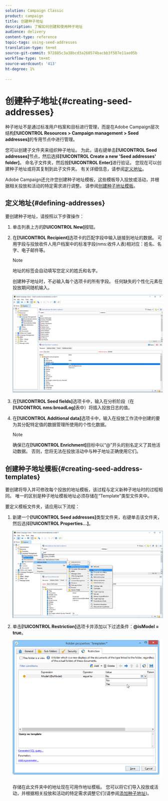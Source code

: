 ```yaml
---
solution: Campaign Classic
product: campaign
title: 创建种子地址
description: 了解如何创建和使用种子地址
audience: delivery
content-type: reference
topic-tags: using-seed-addresses
translation-type: tm+mt
source-git-commit: 972885c3a38bcd3a260574bacbb3f507e11ae05b
workflow-type: tm+mt
source-wordcount: '413'
ht-degree: 1%

---
```



# 创建种子地址{#creating-seed-addresses}

种子地址不是通过标准用户档案和目标进行管理，而是在Adobe Campaign层次结构&#x200B;**[!UICONTROL Resources > Campaign management > Seed addresses]**&#x200B;的专用节点中进行管理。

您可以创建子文件夹来组织种子地址。 为此，请右键单击&#x200B;**[!UICONTROL Seed addresses]**&#x200B;节点，然后选择&#x200B;**[!UICONTROL Create a new 'Seed addresses' folder]**。 命名子文件夹，然后按&#x200B;**[!UICONTROL Enter]**&#x200B;进行验证。 您现在可以创建种子地址或将其复制到此子文件夹。 有关详细信息，请参阅[定义地址](#defining-addresses)。

Adobe Campaign还允许您创建种子地址模板，这些模板导入投放或活动，并根据相关投放和活动的特定需求进行调整。 请参阅[创建种子地址模板](#creating-seed-address-templates)。

## 定义地址{#defining-addresses}

要创建种子地址，请按照以下步骤操作：

1. 单击列表上方的&#x200B;**[!UICONTROL New]**&#x200B;按钮。
1. 在&#x200B;**[!UICONTROL Recipient]**&#x200B;选项卡的匹配字段中输入链接到地址的数据。 可用字段与投放收件人用户档案中的标准字段(nms:收件人表)相对应：姓名、名字、电子邮件等。

   >[!NOTE]
   >
   >地址的标签会自动填写您定义的姓氏和名字。
   >
   >创建种子地址时，不必输入每个选项卡的所有字段。 任何缺失的个性化元素在投放期间随机输入。

   ![](assets/s_ncs_user_seedlist_new_address.png)

1. 在&#x200B;**[!UICONTROL Seed fields]**&#x200B;选项卡中，输入在分析阶段（在&#x200B;**[!UICONTROL nms:broadLog]**&#x200B;表中）将插入投放日志的值。

1. 在&#x200B;**[!UICONTROL Additional data]**&#x200B;选项卡中，输入在投放工作流中创建的要为其分配特定值的数据管理所使用的个性化数据。

   >[!NOTE]
   >
   >确保已在&#x200B;**[!UICONTROL Enrichment]**&#x200B;目标中以“@”开头的别名定义了其他活动数据。 否则，您将无法在投放活动中与种子地址正确使用它们。

## 创建种子地址模板{#creating-seed-address-templates}

要创建将导入并可修改每个投放的地址模板，该过程与定义新种子地址时的过程相同。 唯一的区别是种子地址模板地址必须存储在“Template”类型文件夹中。

要定义模板文件夹，请应用以下流程：

1. 新建一个&#x200B;**[!UICONTROL Seed addresses]**&#x200B;类型文件夹，右键单击该文件夹，然后选择&#x200B;**[!UICONTROL Properties...]**。

   ![](assets/s_ncs_user_seedlist_template_folder.png)

1. 单击&#x200B;**[!UICONTROL Restriction]**&#x200B;选项卡并添加以下过滤条件：**@isModel = true**。

   ![](assets/s_ncs_user_seedlist_folder_is_model.png)

   存储在此文件夹中的地址现在可用作地址模板。 您可以将它们导入投放或活动，并根据相关投放和活动的特定需求调整它们(请参阅[添加种子地址](../../delivery/using/adding-seed-addresses.md))。

